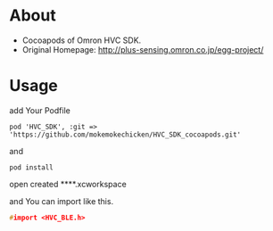 About
=====

* Cocoapods of Omron HVC SDK.
* Original Homepage: http://plus-sensing.omron.co.jp/egg-project/

Usage
========

add Your Podfile

```txt:Podfile
pod 'HVC_SDK', :git => 'https://github.com/mokemokechicken/HVC_SDK_cocoapods.git'
```

and

```
pod install
```

open created ****.xcworkspace

and You can import like this.

```c:YourAny.h
#import <HVC_BLE.h>
```
